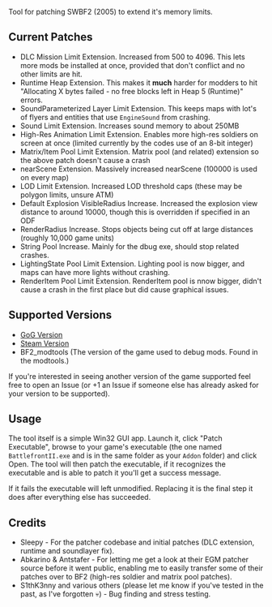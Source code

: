 Tool for patching SWBF2 (2005) to extend it's memory limits.

## Current Patches

- DLC Mission Limit Extension. Increased from 500 to 4096. This lets more mods be installed at once, provided that don't conflict and no other limits are hit.
- Runtime Heap Extension. This makes it **much** harder for modders to hit "Allocating X bytes failed - no free blocks left in Heap 5 (Runtime)" errors.
- SoundParameterized Layer Limit Extension. This keeps maps with lot's of flyers and entities that use `EngineSound` from crashing.
- Sound Limit Extension. Increases sound memory to about 250MB
- High-Res Animation Limit Extension. Enables more high-res soldiers on screen at once (limited currently by the codes use of an 8-bit integer)
- Matrix/Item Pool Limit Extension. Matrix pool (and related) extension so the above patch doesn't cause a crash
- nearScene Extension. Massively increased nearScene (100000 is used on every map)
- LOD Limit Extension. Increased LOD threshold caps (these may be polygon limits, unsure ATM)
- Default Explosion VisibleRadius Increase. Increased the explosion view distance to around 10000, though this is overridden if specified in an ODF
- RenderRadius Increase. Stops objects being cut off at large distances (roughly 10,000 game units)
- String Pool Increase. Mainly for the dbug exe, should stop related crashes.
- LightingState Pool Limit Extension. Lighting pool is now bigger, and maps can have more lights without crashing.
- RenderItem Pool Limit Extension. RenderItem pool is nnow bigger, didn't cause a crash in the first place but did cause graphical issues.

## Supported Versions

- [GoG Version](https://www.gog.com/en/game/star_wars_battlefront_ii)
- [Steam Version](https://store.steampowered.com/app/6060)
- BF2_modtools (The version of the game used to debug mods. Found in the modtools.)

If you're interested in seeing another version of the game supported feel free to open an Issue (or +1 an Issue if someone else has already asked for your version to be supported).


## Usage

The tool itself is a simple Win32 GUI app. Launch it, click "Patch Executable", browse to your game's executable (the one named `BattlefrontII.exe` and is in the same folder as your `Addon` folder) and click Open. The tool will then patch the executable, if it recognizes the executable and is able to patch it you'll get a success message.

If it fails the executable will left unmodified. Replacing it is the final step it does after everything else has succeeded.

## Credits

- Sleepy - For the patcher codebase and initial patches (DLC extension, runtime and soundlayer fix).
- Abkarino & Antstafer - For letting me get a look at their EGM patcher source before it went public, enabling me to easily transfer some of their patches over to BF2 (high-res soldier and matrix pool patches).
- S1thK3nny and various others (please let me know if you've tested in the past, as I've forgotten 💀) - Bug finding and stress testing.
